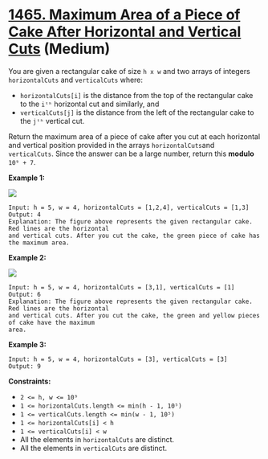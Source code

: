 # [1465. Maximum Area of a Piece of Cake After Horizontal and Vertical Cuts][link] (Medium)

[link]: https://leetcode.com/problems/maximum-area-of-a-piece-of-cake-after-horizontal-and-vertical-cuts/

You are given a rectangular cake of size `h x w` and two arrays of integers `horizontalCuts` and
`verticalCuts` where:

- `horizontalCuts[i]` is the distance from the top of the rectangular cake to the `iᵗʰ` horizontal
cut and similarly, and
- `verticalCuts[j]` is the distance from the left of the rectangular cake to the `jᵗʰ` vertical cut.

Return the maximum area of a piece of cake after you cut at each horizontal and vertical position
provided in the arrays `horizontalCuts`and `verticalCuts`. Since the answer can be a large number,
return this **modulo** `10⁹ + 7`.

**Example 1:**

![](https://assets.leetcode.com/uploads/2020/05/14/leetcode_max_area_2.png)

```
Input: h = 5, w = 4, horizontalCuts = [1,2,4], verticalCuts = [1,3]
Output: 4
Explanation: The figure above represents the given rectangular cake. Red lines are the horizontal
and vertical cuts. After you cut the cake, the green piece of cake has the maximum area.
```

**Example 2:**

![](https://assets.leetcode.com/uploads/2020/05/14/leetcode_max_area_3.png)

```
Input: h = 5, w = 4, horizontalCuts = [3,1], verticalCuts = [1]
Output: 6
Explanation: The figure above represents the given rectangular cake. Red lines are the horizontal
and vertical cuts. After you cut the cake, the green and yellow pieces of cake have the maximum
area.
```

**Example 3:**

```
Input: h = 5, w = 4, horizontalCuts = [3], verticalCuts = [3]
Output: 9
```

**Constraints:**

- `2 <= h, w <= 10⁹`
- `1 <= horizontalCuts.length <= min(h - 1, 10⁵)`
- `1 <= verticalCuts.length <= min(w - 1, 10⁵)`
- `1 <= horizontalCuts[i] < h`
- `1 <= verticalCuts[i] < w`
- All the elements in `horizontalCuts` are distinct.
- All the elements in `verticalCuts` are distinct.
